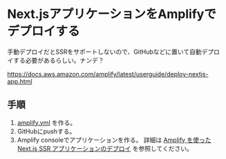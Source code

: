 # Next.jsアプリケーションをAmplifyでデプロイする

手動デプロイだとSSRをサポートしないので、GitHubなどに置いて自動デプロイする必要があるらしい。ナンデ？

https://docs.aws.amazon.com/amplify/latest/userguide/deploy-nextjs-app.html

## 手順

1. [amplify.yml](./amplify.yml) を作る。
2. GitHubにpushする。
3. Amplify consoleでアプリケーションを作る。
   詳細は [Amplify を使った Next.js SSR アプリケーションのデプロイ](https://docs.aws.amazon.com/ja_jp/amplify/latest/userguide/deploy-nextjs-app.html) を参照してください。
